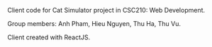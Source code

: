 Client code for Cat Simulator project in CSC210: Web Development.

Group members: Anh Pham, Hieu Nguyen, Thu Ha, Thu Vu.

Client created with ReactJS.
